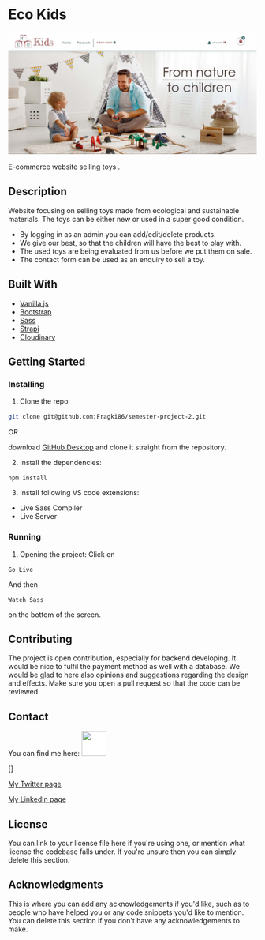 # Eco Kids

![image](./images/eco-kids_sc.jpg)

E-commerce website selling toys .

## Description

Website focusing on selling toys made from ecological and sustainable materials. The toys can be either new or used in a super good condition.

- By logging in as an admin you can add/edit/delete products.
- We give our best, so that the children will have the best to play with.
- The used toys are being evaluated from us before we put them on sale.
- The contact form can be used as an enquiry to sell a toy.

## Built With

- [Vanilla js](https://www.javascript.com/)
- [Bootstrap](https://getbootstrap.com)
- [Sass](https://sass-lang.com/)
- [Strapi](https://strapi.io/)
- [Cloudinary](https://cloudinary.com/)

## Getting Started

### Installing

1. Clone the repo:

```bash
git clone git@github.com:Fragki86/semester-project-2.git
```

OR

download [GitHub Desktop](https://desktop.github.com/) and clone it straight from the repository.

2. Install the dependencies:

```
npm install
```

3. Install following VS code extensions:

- Live Sass Compiler
- Live Server

### Running

1. Opening the project:
Click on
```
Go Live
```

And then
```
Watch Sass
```
on the bottom of the screen.

## Contributing

The project is open contribution, especially for backend developing. It would be nice to fulfil the payment method as well with a database. 
We would be glad to here also opinions and suggestions regarding the design and effects.
Make sure you open a pull request so that the code can be reviewed.

## Contact

You can find me here:
<img src="https://raw.githubusercontent.com/FortAwesome/Font-Awesome/6.x/svgs/brands/facebook-f.svg" width="50" height="50" style="background-color: #fff">

[]

[My Twitter page](www.twitter.com)

[My LinkedIn page](www.linkedin.com)

## License

You can link to your license file here if you're using one, or mention what license the codebase falls under. If you're unsure then you can simply delete this section.

## Acknowledgments

This is where you can add any acknowledgements if you'd like, such as to people who have helped you or any code snippets you'd like to mention. You can delete this section if you don't have any acknowledgements to make.